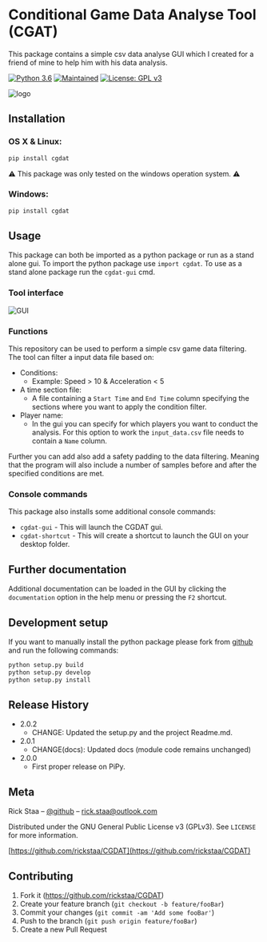 # Conditional Game Data Analyse Tool (CGAT)
This package contains a simple csv data analyse GUI which I created for a friend of mine to help him with his data analysis.

[![Python 3.6](https://img.shields.io/badge/python-3.6-blue.svg)](https://www.python.org/downloads/release/python-360/)
[![Maintained](https://img.shields.io/badge/maintained%3F-yes!-brightgreen.svg?style=flat)](https://github.com/rickstaa/CGDAT)
[![License: GPL v3](https://img.shields.io/badge/License-GPLv3-blue.svg)](https://www.gnu.org/licenses/gpl-3.0)

![logo](https://github.com/rickstaa/CGDAT/blob/master/cgdat/static/media/CGDAT_small.png)

## Installation

### OS X & Linux:

```sh
pip install cgdat
```
⚠ This package was only tested on the windows operation system. ⚠

### Windows:

```sh
pip install cgdat
```

## Usage
This package can both be imported as a python package or run as a stand alone gui. To import the python package use `import cgdat`. To use as a stand alone package run the `cgdat-gui` cmd.

### Tool interface
![GUI](https://github.com/rickstaa/CGDAT/blob/master/cgdat/static/media/gui_overview.png)

### Functions
This repository can be used to perform a simple csv game data filtering. The tool can filter a input data file based on:

* Conditions:
    * Example: Speed > 10 & Acceleration < 5
* A time section file:
    * A file containing a `Start Time` and `End Time` column specifying the sections where you want to apply the condition filter.
* Player name:
    * In the gui you can specify for which players you want to conduct the analysis. For this option to work the `input_data.csv` file needs to contain a `Name` column.


Further you can add also add a safety padding to the data filtering. Meaning that the program will also include a number of samples before and after the specified conditions are met.

### Console commands
This package also installs some additional console commands:

* `cgdat-gui` - This will launch the CGDAT gui.
* `cgdat-shortcut` - This will create a shortcut to launch the GUI on your desktop folder.

## Further documentation
Additional documentation can be loaded in the GUI by clicking the `documentation` option in the help menu or pressing the `F2` shortcut.

## Development setup

If you want to manually install the python package please fork from [github](https://github.com/rickstaa/CGDAT) and run the following commands:

```sh
python setup.py build
python setup.py develop
python setup.py install
```

## Release History
* 2.0.2
    * CHANGE: Updated the setup.py and the project Readme.md.
* 2.0.1
    * CHANGE(docs): Updated docs (module code remains unchanged)
* 2.0.0
    * First proper release on PiPy.


## Meta

Rick Staa – [@github](https://github.com/rickstaa) – rick.staa@outlook.com

Distributed under the GNU General Public License v3 (GPLv3). See ``LICENSE`` for more information.

[https://github.com/rickstaa/CGDAT](https://github.com/rickstaa/CGDAT)

## Contributing

1. Fork it (<https://github.com/rickstaa/CGDAT>)
2. Create your feature branch (`git checkout -b feature/fooBar`)
3. Commit your changes (`git commit -am 'Add some fooBar'`)
4. Push to the branch (`git push origin feature/fooBar`)
5. Create a new Pull Request

